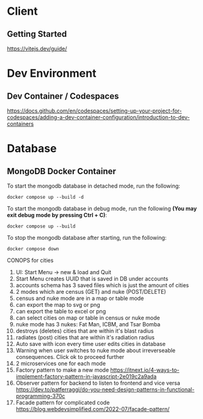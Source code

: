# Client
## Getting Started
https://vitejs.dev/guide/

# Dev Environment
## Dev Container / Codespaces
https://docs.github.com/en/codespaces/setting-up-your-project-for-codespaces/adding-a-dev-container-configuration/introduction-to-dev-containers

# Database
## MongoDB Docker Container
To start the mongodb database in detached mode, run the following:
```shell
docker compose up --build -d
```
To start the mongodb database in debug mode, run the following **(You may exit debug mode by pressing Ctrl + C)**:
```shell
docker compose up --build
```
To stop the mongodb database after starting, run the following:
```shell
docker compose down
```

<!-- TODO: remove later -->
CONOPS for cities
1. UI: Start Menu -> new & load and Quit
2. Start Menu creates UUID that is saved in DB under accounts
3. accounts schema has 3 saved files which is just the amount of cities 
4. 2 modes which are census (GET) and nuke (POST/DELETE)
5. census and nuke mode are in a map or table mode
6. can export the map to svg or png
7. can export the table to excel or png
8. can select cities on map or table in census or nuke mode
9. nuke mode has 3 nukes: Fat Man, ICBM, and Tsar Bomba
10. destroys (deletes) cities that are within it's blast radius
11. radiates (post) cities that are within it's radiation radius
12. Auto save with icon every time user edits cities in database
13. Warning when user switches to nuke mode about irreverseable consequences.  Click ok to proceed further
14. 2 microservices one for each mode
15. Factory pattern to make a new mode https://itnext.io/4-ways-to-implement-factory-pattern-in-javascript-2e019c2a9ada
16. Observer pattern for backend to listen to frontend and vice versa https://dev.to/patferraggi/do-you-need-design-patterns-in-functional-programming-370c
17. Facade pattern for complicated code https://blog.webdevsimplified.com/2022-07/facade-pattern/